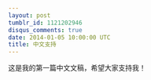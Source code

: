 ```yaml
---
layout: post
tumblr_id: 1121202946
disqus_comments: true
date: 2014-01-05 10:00:00 UTC
title: 中文支持 
---
```


这是我的第一篇中文文稿，希望大家支持我！
